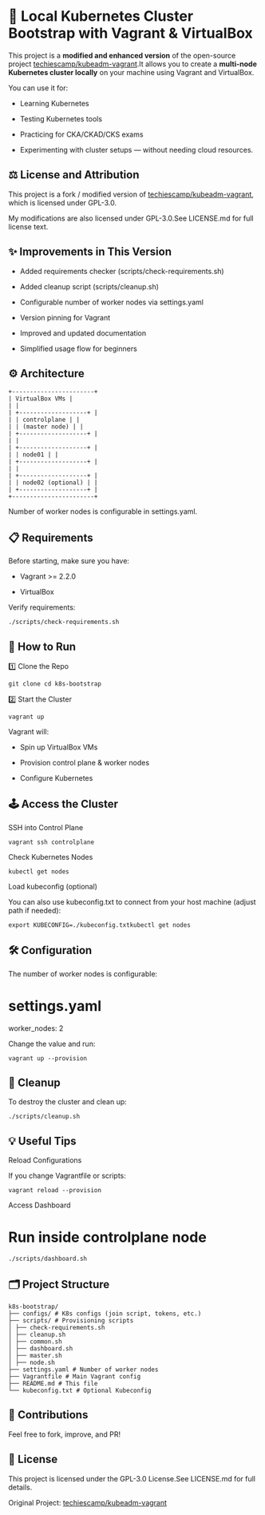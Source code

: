 🐳 Local Kubernetes Cluster Bootstrap with Vagrant & VirtualBox
===============================================================

This project is a **modified and enhanced version** of the open-source project [techiescamp/kubeadm-vagrant](https://github.com/techiescamp/kubeadm-vagrant).It allows you to create a **multi-node Kubernetes cluster locally** on your machine using Vagrant and VirtualBox.

You can use it for:

*   Learning Kubernetes
    
*   Testing Kubernetes tools
    
*   Practicing for CKA/CKAD/CKS exams
    
*   Experimenting with cluster setups — without needing cloud resources.
    

⚖️ License and Attribution
--------------------------

This project is a fork / modified version of [techiescamp/kubeadm-vagrant](https://github.com/techiescamp/kubeadm-vagrant), which is licensed under GPL-3.0.

My modifications are also licensed under GPL-3.0.See LICENSE.md for full license text.

✨ Improvements in This Version
------------------------------

*   Added requirements checker (scripts/check-requirements.sh)
    
*   Added cleanup script (scripts/cleanup.sh)
    
*   Configurable number of worker nodes via settings.yaml
    
*   Version pinning for Vagrant
    
*   Improved and updated documentation
    
*   Simplified usage flow for beginners
    

⚙️ Architecture
---------------
```
+-----------------------+
| VirtualBox VMs |
| |
| +-------------------+ |
| | controlplane | |
| | (master node) | |
| +-------------------+ |
| |
| +-------------------+ |
| | node01 | |
| +-------------------+ |
| |
| +-------------------+ |
| | node02 (optional) | |
| +-------------------+ |
+-----------------------+
```

Number of worker nodes is configurable in settings.yaml.

📋 Requirements
---------------

Before starting, make sure you have:

*   Vagrant >= 2.2.0
    
*   VirtualBox
    

Verify requirements:

``` ./scripts/check-requirements.sh ```

🚀 How to Run
-------------

1️⃣ Clone the Repo

``` git clone cd k8s-bootstrap ```

2️⃣ Start the Cluster

``` vagrant up ```

Vagrant will:

*   Spin up VirtualBox VMs
    
*   Provision control plane & worker nodes
    
*   Configure Kubernetes
    

🕹️ Access the Cluster
----------------------

SSH into Control Plane

``` vagrant ssh controlplane ```

Check Kubernetes Nodes

``` kubectl get nodes ```

Load kubeconfig (optional)

You can also use kubeconfig.txt to connect from your host machine (adjust path if needed):

``` export KUBECONFIG=./kubeconfig.txtkubectl get nodes ```

🛠️ Configuration
-----------------

The number of worker nodes is configurable:

settings.yaml
=============

worker\_nodes: 2

Change the value and run:

``` vagrant up --provision ```

🧹 Cleanup
----------

To destroy the cluster and clean up:

``` ./scripts/cleanup.sh ```

💡 Useful Tips
--------------

Reload Configurations

If you change Vagrantfile or scripts:

``` vagrant reload --provision ```

Access Dashboard

Run inside controlplane node
============================

``` ./scripts/dashboard.sh ```

🗂 Project Structure
--------------------
```
k8s-bootstrap/
├── configs/ # K8s configs (join script, tokens, etc.)
├── scripts/ # Provisioning scripts
│ ├── check-requirements.sh
│ ├── cleanup.sh
│ ├── common.sh
│ ├── dashboard.sh
│ ├── master.sh
│ ├── node.sh
├── settings.yaml # Number of worker nodes
├── Vagrantfile # Main Vagrant config
├── README.md # This file
└── kubeconfig.txt # Optional Kubeconfig
```

🤝 Contributions
----------------

Feel free to fork, improve, and PR!

📄 License
----------

This project is licensed under the GPL-3.0 License.See LICENSE.md for full details.

Original Project: [techiescamp/kubeadm-vagrant](https://github.com/techiescamp/kubeadm-vagrant)